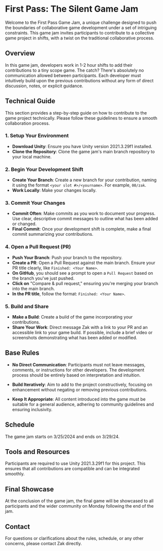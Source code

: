 # First Pass: The Silent Game Jam

Welcome to the First Pass Game Jam, a unique challenge designed to push the boundaries of collaborative game development under a set of intriguing constraints. This game jam invites participants to contribute to a collective game project in shifts, with a twist on the traditional collaborative process.

## Overview

In this game jam, developers work in 1-2 hour shifts to add their contributions to a tiny scope game. The catch? There's absolutely no communication allowed between participants. Each developer must intuitively build upon the previous contributions without any form of direct discussion, notes, or explicit guidance.

## Technical Guide

This section provides a step-by-step guide on how to contribute to the game project technically. Please follow these guidelines to ensure a smooth collaboration process.

### 1. Setup Your Environment

- **Download Unity**: Ensure you have Unity version 2021.3.29f1 installed.
- **Clone the Repository**: Clone the game jam's main branch repository to your local machine.

### 2. Begin Your Development Shift

- **Create Your Branch**: Create a new branch for your contribution, naming it using the format `<your slot #>/<yourname>`. For example, `00/zak`.
- **Work Locally**: Make your changes locally.

### 3. Commit Your Changes

- **Commit Often**: Make commits as you work to document your progress. Use clear, descriptive commit messages to outline what has been added or changed.
- **Final Commit**: Once your development shift is complete, make a final commit summarizing your contributions.

### 4. Open a Pull Request (PR)

- **Push Your Branch**: Push your branch to the repository.
- **Create a PR**: Open a Pull Request against the main branch. Ensure your PR title clearly, like `Finished: <Your Name>`.
- **On GitHub**, you should see a prompt to open a `Pull Request` based on the branch you've just pushed.
- **Click on** "Compare & pull request," ensuring you're merging your branch into the main branch.
- **In the PR title**, follow the format: `Finished: <Your Name>`.

### 5. Build and Share

- **Make a Build**: Create a build of the game incorporating your contributions.
- **Share Your Work**: Direct message Zak with a link to your PR and an accessible link to your game build. If possible, include a brief video or screenshots demonstrating what has been added or modified.

## Base Rules

- **No Direct Communication**: Participants must not leave messages, comments, or instructions for other developers. The development process should be entirely based on interpretation and intuition.

- **Build Iteratively**: Aim to add to the project constructively, focusing on enhancement without negating or removing previous contributions.

- **Keep It Appropriate**: All content introduced into the game must be suitable for a general audience, adhering to community guidelines and ensuring inclusivity.

## Schedule

The game jam starts on 3/25/2024 and ends on 3/29/24.

## Tools and Resources

Participants are required to use Unity 2021.3.29f1 for this project. This ensures that all contributions are compatible and can be integrated smoothly.

## Final Showcase

At the conclusion of the game jam, the final game will be showcased to all participants and the wider community on Monday following the end of the jam.

## Contact

For questions or clarifications about the rules, schedule, or any other concerns, please contact Zak directly.
